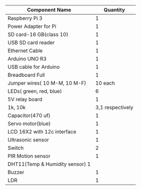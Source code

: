 

| Component Name | Quantity |
|----------------|----------|
| Raspberry Pi 3 |   1      |
| Power Adapter for Pi |  1 |
| SD card-16 GB(class 10)| 1|
| USB SD card reader |  1   |
| Ethernet Cable | 1        |
| Arduino UNO R3 |  1       |
| USB cable for Arduino | 1 |
| Breadboard Full |   1     |
| Jumper wires( 10 M-M, 10 M-F) | 10 each |
| LEDs( green, red, blue) | 6 |
| 5V relay board | 1   |
| 1k, 10k | 3,1 respectively |
| Capacitor(470 uf) | 1   |
| Servo motor(blue) | 1   |
| LCD 16X2 with 12c interface | 1 |
| Ultrasonic sensor | 1 |
| Switch |  2  |
| PIR Motion sensor | 1 |
| DHT11(Temp & Humidity sensor) 1 |
| Buzzer  |  1  |
| LDR    |  1   |
